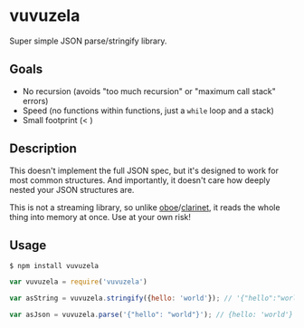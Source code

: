 vuvuzela
=========

Super simple JSON parse/stringify library.

Goals
-----

- No recursion (avoids "too much recursion" or "maximum call stack" errors)
- Speed (no functions within functions, just a `while` loop and a stack)
- Small footprint (< )

Description
-----


This doesn't implement the full JSON spec, but it's designed to work for most common structures. And importantly, it doesn't care how deeply nested your JSON structures are.

This is not a streaming library, so unlike [oboe](https://github.com/jimhigson/oboe.js)/[clarinet](https://github.com/dscape/clarinet), it reads the whole thing into memory at once. Use at your own risk!

Usage
------

    $ npm install vuvuzela

```js
var vuvuzela = require('vuvuzela')

var asString = vuvuzela.stringify({hello: 'world'}); // '{"hello":"world"}'

var asJson = vuvuzela.parse('{"hello": "world"}'); // {hello: 'world'}

```